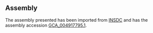 
Assembly
--------

The assembly presented has been imported from 
[INSDC](http://www.insdc.org) and has the assembly accession
[GCA\_004917795.1](http://www.ebi.ac.uk/ena/data/view/GCA_004917795.1).

